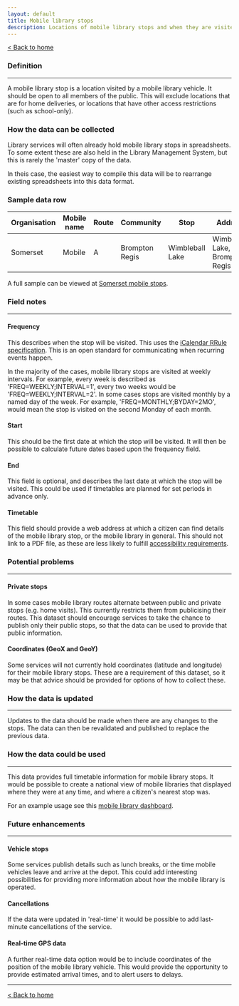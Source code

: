 ```yaml
---
layout: default
title: Mobile library stops
description: Locations of mobile library stops and when they are visited
---
```


[&lt; Back to home](./)

### Definition

---

A mobile library stop is a location visited by a mobile library vehicle. It should be open to all members of the public. This will exclude locations that are for home deliveries, or locations that have other access restrictions (such as school-only).

### How the data can be collected

Library services will often already hold mobile library stops in spreadsheets. To some extent these are also held in the Library Management System, but this is rarely the 'master' copy of the data.

In theis case, the easiest way to compile this data will be to rearrange existing spreadsheets into this data format. 

### Sample data row

| Organisation | Mobile name | Route | Community | Stop | Address | Postcode | GeoX | GeoY | Day | Arrival | Departure | Frequency | Start | End | Timetable |
| ------------ | ----------- | ----- | --------- | ---- | ------- | -------- | ---- | ---- | --- | ------- | --------- | --------- | ----- | --- | --------- |
| Somerset | Mobile | A | Brompton Regis | Wimbleball Lake | Wimbleball Lake, Brompton Regis | TA22 9NU | -3.47537 | 51.064823 | Tuesday | 10:05 | 10:20 | FREQ=WEEKLY;INTERVAL=4 | 2019-11-12 | | [Link](https://www.somerset.gov.uk/libraries-leisure-and-communities/libraries/library-facilities/mobile-library/) |

A full sample can be viewed at [Somerset mobile stops](https://github.com/LibrariesHacked/schema-librarydata/blob/master/data/mobile_library_stops_somerset.csv).

### Field notes

---

#### Frequency 

This describes when the stop will be visited. This uses the [iCalendar RRule specification](https://icalendar.org/iCalendar-RFC-5545/3-8-5-3-recurrence-rule.html). This is an open standard for communicating when recurring events happen.

In the majority of the cases, mobile library stops are visited at weekly intervals. For example, every week is described as 'FREQ=WEEKLY;INTERVAL=1', every two weeks would be 'FREQ=WEEKLY;INTERVAL=2'. In some cases stops are visited monthly by a named day of the week. For example, 'FREQ=MONTHLY;BYDAY=2MO', would mean the stop is visited on the second Monday of each month.

#### Start

This should be the first date at which the stop will be visited. It will then be possible to calculate future dates based upon the frequency field.
 
#### End

This field is optional, and describes the last date at which the stop will be visited. This could be used if timetables are planned for set periods in advance only.

#### Timetable

This field should provide a web address at which a citizen can find details of the mobile library stop, or the mobile library in general. This should not link to a PDF file, as these are less likely to fulfill [accessibility requirements](https://gds.blog.gov.uk/2018/07/16/why-gov-uk-content-should-be-published-in-html-and-not-pdf/).

### Potential problems

---

#### Private stops 

In some cases mobile library routes alternate between public and private stops (e.g. home visits). This currently restricts them from publicising their routes. This dataset should encourage services to take the chance to publish only their public stops, so that the data can be used to provide that public information.

#### Coordinates (GeoX and GeoY)

Some services will not currently hold coordinates (latitude and longitude) for their mobile library stops. These are a requirement of this dataset, so it may be that advice should be provided for options of how to collect these.

### How the data is updated

---

Updates to the data should be made when there are any changes to the stops. The data can then be revalidated and published to replace the previous data.

### How the data could be used

---

This data provides full timetable information for mobile library stops. It would be possible to create a national view of mobile libraries that displayed where they were at any time, and where a citizen's nearest stop was.

For an example usage see this [mobile library dashboard](https://www.mobilelibraries.org).

### Future enhancements

---

#### Vehicle stops

Some services publish details such as lunch breaks, or the time mobile vehicles leave and arrive at the depot. This could add interesting possibilities for providing more information about how the mobile library is operated.

#### Cancellations

If the data were updated in 'real-time' it would be possible to add last-minute cancellations of the service.

#### Real-time GPS data

A further real-time data option would be to include coordinates of the position of the mobile library vehicle. This would provide the opportunity to provide estimated arrival times, and to alert users to delays.

---

[&lt; Back to home](./)
